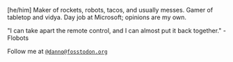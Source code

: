 <!--
**DanCrank/DanCrank** is a ✨ _special_ ✨ repository because its `README.md` (this file) appears on your GitHub profile.
-->

[he/him] Maker of rockets, robots, tacos, and usually messes. Gamer of tabletop and vidya. Day job at Microsoft; opinions are my own.

"I can take apart the remote control, and I can almost put it back together." -Flobots

Follow me at <a href="https://fosstodon.org/@danno" rel="me">`@danno@fosstodon.org`</a>
